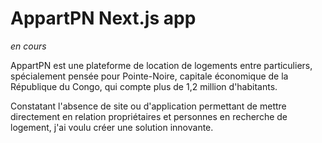 # AppartPN Next.js app

*en cours*
 <p className="text-muted-foreground text-lg leading-relaxed mb-6">
                    AppartPN est une plateforme de location de logements entre particuliers, spécialement pensée pour
                    Pointe-Noire, capitale économique de la République du Congo, qui compte plus de 1,2 million
                    d'habitants.
                  </p>
                  <p className="text-muted-foreground text-lg leading-relaxed">
                    Constatant l'absence de site ou d'application permettant de mettre directement en relation
                    propriétaires et personnes en recherche de logement, j'ai voulu créer une solution innovante.
                  </p>
